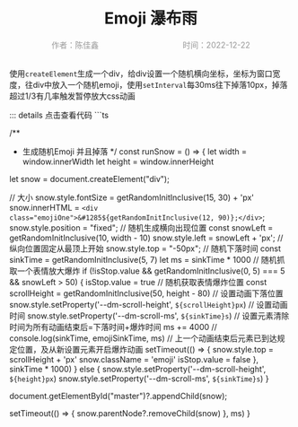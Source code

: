 <h1 style="text-align: center">Emoji 瀑布雨</h1>
<div style="display: flex;color: #999;justify-content: space-around;">
  <div>作者：陈佳鑫</div>
  <div>时间：2022-12-22</div>
</div>
<br />

使用`createElement`生成一个div，给div设置一个随机横向坐标，坐标为窗口宽度，往div中放入一个随机emoji，使用`setInterval`每30ms往下掉落10px，掉落超过1/3有几率触发暂停放大css动画

<EmojiWaterfall />
::: details 点击查看代码
```ts

/**
 * 生成随机Emoji 并且掉落
 */
const runSnow = () => {
  let width = window.innerWidth
  let height = window.innerHeight

  let snow = document.createElement("div");

  // 大小
  snow.style.fontSize = getRandomInitInclusive(15, 30) + 'px'
  snow.innerHTML = `<div class="emojiOne">&#1285${getRandomInitInclusive(12, 90)};</div>`;
  snow.style.position = "fixed";
  // 随机生成横向出现位置
  const snowLeft = getRandomInitInclusive(10, width - 10)
  snow.style.left = snowLeft + 'px';
  // 纵向位置固定从最顶上开始
  snow.style.top = "-50px";
  // 随机下落时间
  const sinkTime = getRandomInitInclusive(5, 7)
  let ms = sinkTime * 1000
  // 随机抓取一个表情放大爆炸
  if (!isStop.value && getRandomInitInclusive(0, 5) === 5 && snowLeft > 50) {
    isStop.value = true
    // 随机获取表情爆炸位置
    const scrollHeight = getRandomInitInclusive(50, height - 80)
    // 设置动画下落位置
    snow.style.setProperty('--dm-scroll-height', `${scrollHeight}px`)
    // 设置动画时间
    snow.style.setProperty('--dm-scroll-ms', `${sinkTime}s`)
    // 设置元素清除时间为所有动画结束后=下落时间+爆炸时间
    ms += 4000
    // console.log(sinkTime, emojiSinkTime, ms)
    // 上一个动画结束后元素已到达规定位置，及从新设置元素开启爆炸动画
    setTimeout(() => {
      snow.style.top = scrollHeight + 'px'
      snow.className = 'emoji'
      isStop.value = false
    }, sinkTime * 1000)
  } else {
    snow.style.setProperty('--dm-scroll-height', `${height}px`)
    snow.style.setProperty('--dm-scroll-ms', `${sinkTime}s`)
  }

  document.getElementById("master")?.appendChild(snow);

  setTimeout(() => {
    snow.parentNode?.removeChild(snow)
  }, ms)
}
```